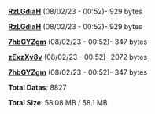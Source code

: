 [**RzLGdiaH**](/data/RzLGdiaH.txt) (08/02/23 - 00:52)- 929 bytes

[**RzLGdiaH**](/data/RzLGdiaH.txt) (08/02/23 - 00:52)- 929 bytes

[**7hbGYZgm**](/data/7hbGYZgm.txt) (08/02/23 - 00:52)- 347 bytes

[**zExzXy8v**](/data/zExzXy8v.txt) (08/02/23 - 00:52)- 2072 bytes

[**7hbGYZgm**](/data/7hbGYZgm.txt) (08/02/23 - 00:52)- 347 bytes

**Total Datas**: 8827

**Total Size**: 58.08 MB / 58.1 MB